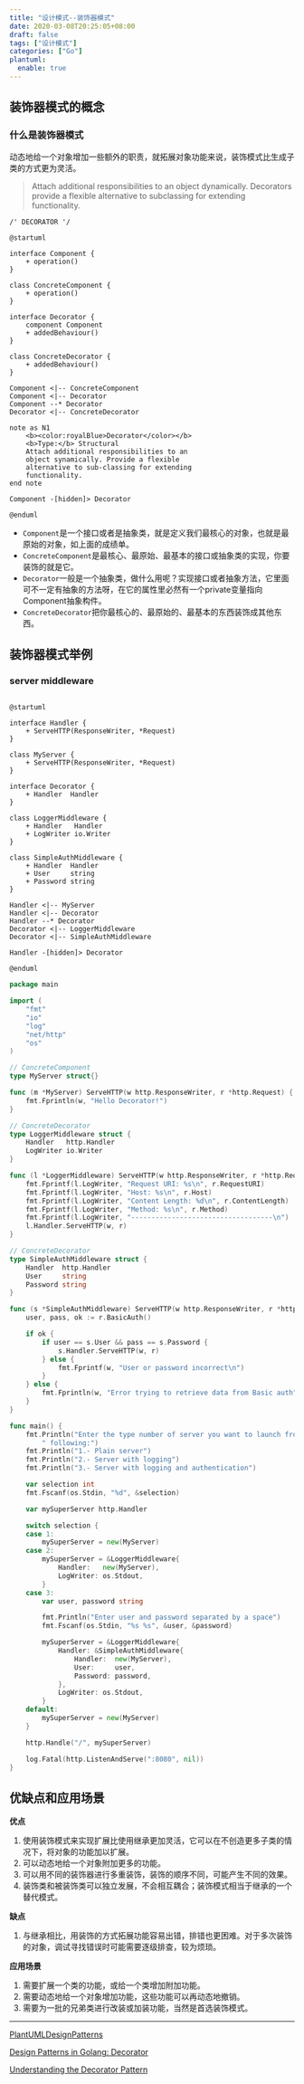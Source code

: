 ```yaml
---
title: "设计模式--装饰器模式"
date: 2020-03-08T20:25:05+08:00
draft: false
tags: ["设计模式"]
categories: ["Go"]
plantuml: 
  enable: true
---
```




## 装饰器模式的概念

### 什么是装饰器模式

动态地给一个对象增加一些额外的职责，就拓展对象功能来说，装饰模式比生成子类的方式更为灵活。

> Attach additional responsibilities to an object dynamically. Decorators provide a flexible alternative to subclassing for extending functionality.



```plantuml
/' DECORATOR '/

@startuml

interface Component {
    + operation()
}

class ConcreteComponent {
    + operation()
}

interface Decorator {
    component Component
    + addedBehaviour()
}

class ConcreteDecorator {
    + addedBehaviour()
}

Component <|-- ConcreteComponent
Component <|-- Decorator
Component --* Decorator
Decorator <|-- ConcreteDecorator

note as N1
    <b><color:royalBlue>Decorator</color></b>
    <b>Type:</b> Structural
    Attach additional responsibilities to an
    object synamically. Provide a flexible
    alternative to sub-classing for extending
    functionality.
end note

Component -[hidden]> Decorator

@enduml
```

- `Component`是一个接口或者是抽象类，就是定义我们最核心的对象，也就是最原始的对象，如上面的成绩单。
- `ConcreteComponent`是最核心、最原始、最基本的接口或抽象类的实现，你要装饰的就是它。
- `Decorator`一般是一个抽象类，做什么用呢？实现接口或者抽象方法，它里面可不一定有抽象的方法呀，在它的属性里必然有一个private变量指向Component抽象构件。
- `ConcreteDecorator`把你最核心的、最原始的、最基本的东西装饰成其他东西。



## 装饰器模式举例

### server middleware
```plantuml

@startuml

interface Handler {
    + ServeHTTP(ResponseWriter, *Request)
}

class MyServer {
    + ServeHTTP(ResponseWriter, *Request)
}

interface Decorator {
	+ Handler  Handler
}

class LoggerMiddleware {
	+ Handler   Handler
	+ LogWriter io.Writer
}

class SimpleAuthMiddleware {
	+ Handler  Handler
	+ User     string
	+ Password string
}

Handler <|-- MyServer
Handler <|-- Decorator
Handler --* Decorator
Decorator <|-- LoggerMiddleware
Decorator <|-- SimpleAuthMiddleware

Handler -[hidden]> Decorator

@enduml
```

```go
package main

import (
	"fmt"
	"io"
	"log"
	"net/http"
	"os"
)

// ConcreteComponent
type MyServer struct{}

func (m *MyServer) ServeHTTP(w http.ResponseWriter, r *http.Request) {
	fmt.Fprintln(w, "Hello Decorator!")
}

// ConcreteDecorator
type LoggerMiddleware struct {
	Handler   http.Handler
	LogWriter io.Writer
}

func (l *LoggerMiddleware) ServeHTTP(w http.ResponseWriter, r *http.Request) {
	fmt.Fprintf(l.LogWriter, "Request URI: %s\n", r.RequestURI)
	fmt.Fprintf(l.LogWriter, "Host: %s\n", r.Host)
	fmt.Fprintf(l.LogWriter, "Content Length: %d\n", r.ContentLength)
	fmt.Fprintf(l.LogWriter, "Method: %s\n", r.Method)
	fmt.Fprintf(l.LogWriter, "-----------------------------------\n")
	l.Handler.ServeHTTP(w, r)
}

// ConcreteDecorator
type SimpleAuthMiddleware struct {
	Handler  http.Handler
	User     string
	Password string
}

func (s *SimpleAuthMiddleware) ServeHTTP(w http.ResponseWriter, r *http.Request) {
	user, pass, ok := r.BasicAuth()

	if ok {
		if user == s.User && pass == s.Password {
			s.Handler.ServeHTTP(w, r)
		} else {
			fmt.Fprintf(w, "User or password incorrect\n")
		}
	} else {
		fmt.Fprintln(w, "Error trying to retrieve data from Basic auth")
	}
}

func main() {
	fmt.Println("Enter the type number of server you want to launch from the" +
		" following:")
	fmt.Println("1.- Plain server")
	fmt.Println("2.- Server with logging")
	fmt.Println("3.- Server with logging and authentication")

	var selection int
	fmt.Fscanf(os.Stdin, "%d", &selection)

	var mySuperServer http.Handler

	switch selection {
	case 1:
		mySuperServer = new(MyServer)
	case 2:
		mySuperServer = &LoggerMiddleware{
			Handler:   new(MyServer),
			LogWriter: os.Stdout,
		}
	case 3:
		var user, password string

		fmt.Println("Enter user and password separated by a space")
		fmt.Fscanf(os.Stdin, "%s %s", &user, &password)

		mySuperServer = &LoggerMiddleware{
			Handler: &SimpleAuthMiddleware{
				Handler:  new(MyServer),
				User:     user,
				Password: password,
			},
			LogWriter: os.Stdout,
		}
	default:
		mySuperServer = new(MyServer)
	}

	http.Handle("/", mySuperServer)

	log.Fatal(http.ListenAndServe(":8080", nil))
}

```




## 优缺点和应用场景

**优点**

1.  使用装饰模式来实现扩展比使用继承更加灵活，它可以在不创造更多子类的情况下，将对象的功能加以扩展。
2. 可以动态地给一个对象附加更多的功能。
3.  可以用不同的装饰器进行多重装饰，装饰的顺序不同，可能产生不同的效果。
4.  装饰类和被装饰类可以独立发展，不会相互耦合；装饰模式相当于继承的一个替代模式。

**缺点**

1. 与继承相比，用装饰的方式拓展功能容易出错，排错也更困难。对于多次装饰的对象，调试寻找错误时可能需要逐级排查，较为烦琐。

**应用场景**

1. 需要扩展一个类的功能，或给一个类增加附加功能。
2.  需要动态地给一个对象增加功能，这些功能可以再动态地撤销。
3.  需要为一批的兄弟类进行改装或加装功能，当然是首选装饰模式。



---

[PlantUMLDesignPatterns](https://github.com/RafaelKuebler/PlantUMLDesignPatterns/blob/master/bridge.txt)

[Design Patterns in Golang: Decorator](http://blog.ralch.com/tutorial/design-patterns/golang-decorator/)

[Understanding the Decorator Pattern](https://tutorialedge.net/golang/go-decorator-function-pattern-tutorial/)

